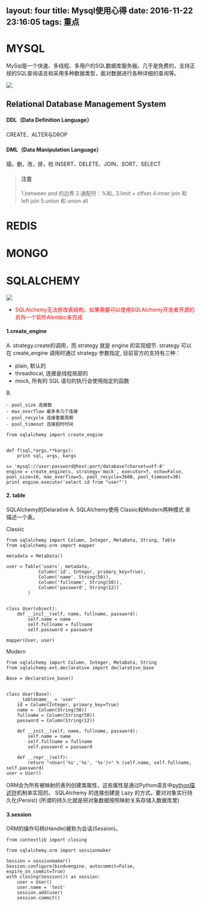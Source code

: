 layout: four
title: Mysql使用心得
date: 2016-11-22 23:16:05
tags: 重点
---
# MYSQL
MySql是一个快速、多线程、多用户的SQL数据库服务器。几乎是免费的，支持正规的SQL查询语言和采用多种数据类型，能对数据进行各种详细的查询等。

![](https://martin-upload.b0.upaiyun.com/web/2016/11/3cdb883804bf06eb6c5326317d2fbc60.png)

## Relational Database Management System

#### DDL（Data Definition Language）
CREATE、ALTER与DROP

#### DML（Data Manipulation Language）
插，删，改，排，检
INSERT、DELETE、JOIN、SORT、SELECT

> #### 注意
> 1.between and 的边界
2.通配符：%和_
3.limit + offset
4.inner join 和 left join
5.union 和 union all


# REDIS


# MONGO


# SQLALCHEMY
![](https://martin-upload.b0.upaiyun.com/web/2016/11/2bc29ffdc76fd28affe82473665cce4c.png)
* <font color=red>SQLAlchemy无法修改表结构，如果需要可以使用SQLAlchemy开发者开源的另外一个软件Alembic来完成</font>

#### 1.create_engine
A.
strategy.create的调用，而 strategy 就是 engine 的实现细节. strategy 可以在 create_engine 调用时通过 strategy 参数指定, 目前官方的支持有三种：
* plain, 默认的
* threadlocal, 连接是线程局部的
* mock, 所有的 SQL 语句的执行会使用指定的函数

B.
```
- pool_size 连接数
- max_overflow 最多多几个连接
- pool_recycle 连接重置周期
- pool_timeout 连接超时时间
```
```
from sqlalchemy import create_engine


def f(sql,*args,**kargs):
    print sql, args, kargs

s= 'mysql://user:password@host:port/database?charset=utf-8'
engine = create_engine(s, strategy='mock', executor=f, echo=False, pool_size=10, max_overflow=5, pool_recycle=3600, pool_timeout=30)
print engine.execute('select id from "user"')
```

#### 2. table
SQLAlchemy的Delarative
A.
SQLAlchemy使用 Classic和Modern两种模式 来描述一个表。

Classic
```
from sqlalchemy import Column, Integer, MetaData, String, Table
from sqlalchemy.orm import mapper

metadata = MetaData()

user = Table('users', metadata,
            Column('id', Integer, primary_key=True),
            Column('name', String(50)),
            Column('fullname', String(50)),
            Column('password', String(12))
        )


class User(object):
    def __init__(self, name, fullname, password):
        self.name = name
        self.fullname = fullname
        self.password = password

mapper(User, user)
```
Modern
```
from sqlalchemy import Column, Integer, MetaData, String
from sqlalchemy.ext.declarative import declarative_base

Base = declarative_base()


class User(Base):
    __tablename__ = 'user'
    id = Column(Integer, primary_key=True)
    name =  Column(String(50))
    fullname = Column(String(50))
    password = Column(String(12))

    def __init__(self, name, fullname, password):
        self.name = name
        self.fullname = fullname
        self.password = password

    def __repr__(self):
        return "<User('%s','%s', '%s')>" % (self.name, self.fullname, self.password)
user = User()
```
ORM会为所有被映射的表列创建类属性，这些属性是通过Python语言中[python描述符](http://www.geekfan.net/7862/)机制来实现的。
SQLAlchemy 的连接创建是 Lazy 的方式。要对对象实行持久化(Persist) (所谓的持久化就是把对象数据按照映射关系存储入数据库里)

#### 3.session
ORM的操作句柄(Handle)被称为会话(Session)。

```
from contextlib import closing

from sqlalchemy.orm import sessionmaker

Session = sessionmaker()
Session.configure(bind=engine, autocommit=False, expire_on_commit=True)
with closing(Session()) as session:
    user = User()
    user.name = 'test'
    session.add(user)
    session.commit()
```